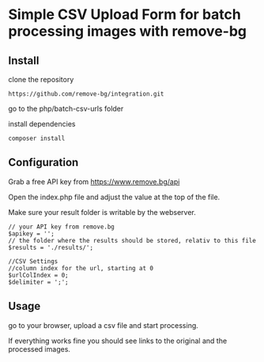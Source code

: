 # Simple CSV Upload Form for batch processing images with remove-bg

## Install

clone the repository

``` https://github.com/remove-bg/integration.git ```

go to the php/batch-csv-urls folder
 
install dependencies  

``` composer install ```

## Configuration 

Grab a free API key from https://www.remove.bg/api

Open the index.php file and adjust the value at the top of the file.

Make sure your result folder is writable by the webserver.


``` 
// your API key from remove.bg
$apikey = '';
// the folder where the results should be stored, relativ to this file
$results = './results/';

//CSV Settings
//column index for the url, starting at 0
$urlColIndex = 0;
$delimiter = ';';
``` 

## Usage 
go to your browser, upload a csv file and start processing. 

If everything works fine you should see links to the original and the processed images. 


